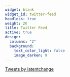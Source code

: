 ```yaml
---
widget: blank
widget_id: twitter-feed
headless: true
weight: 20
title: Twitter Feed
active: true
design:
  columns: "2"
  background:
    text_color_light: false
    image_darken: 0
---
```

<a class="twitter-timeline" data-width="760" data-height="550" data-theme="dark" href="https://twitter.com/latentchange?ref_src=twsrc%5Etfw">Tweets by latentchange</a> <script async src="https://platform.twitter.com/widgets.js" charset="utf-8"></script> 